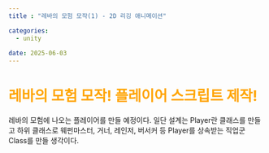 ```yaml
---
title : "레바의 모험 모작(1) - 2D 리깅 애니메이션"

categories:
  - unity
  
date: 2025-06-03
---
```


# <span style="color:orange">레바의 모험 모작! 플레이어 스크립트 제작!</span>
레바의 모험에 나오는 플레이어를 만들 예정이다.
일단 설계는 Player란 클래스를 만들고
하위 클래스로 웨펀마스터, 거너, 레인저, 버서커 등 Player를 상속받는 직업군 Class를 만들 생각이다.
   